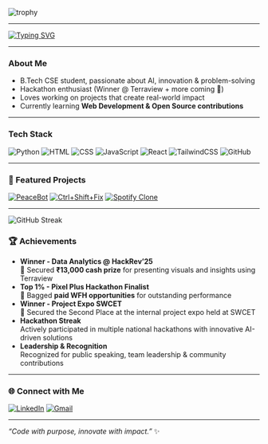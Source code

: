 ![trophy](https://github-profile-trophy.vercel.app/?username=zainabfatima097&theme=radical&no-frame=true&margin-w=5)

---

<!-- Typing animation -->
[![Typing SVG](https://readme-typing-svg.herokuapp.com?size=24&color=FF69B4&width=600&lines=Hi+there+👋,+I'm+Zainab+Fatima!;AI+Enthusiast+%7C+Hackathon+Explorer;Building+cool+things+with+code+🚀)](https://git.io/typing-svg)

---

### About Me
- B.Tech CSE student, passionate about AI, innovation & problem-solving  
- Hackathon enthusiast (Winner @ Terraview + more coming 🚀)  
- Loves working on projects that create real-world impact  
- Currently learning **Web Development & Open Source contributions**

---
### Tech Stack
![Python](https://img.shields.io/badge/Python-3776AB?style=for-the-badge&logo=python&logoColor=white)
![HTML](https://img.shields.io/badge/HTML5-E34F26?style=for-the-badge&logo=html5&logoColor=white)
![CSS](https://img.shields.io/badge/CSS3-1572B6?style=for-the-badge&logo=css3&logoColor=white)
![JavaScript](https://img.shields.io/badge/JavaScript-323330?style=for-the-badge&logo=javascript&logoColor=F7DF1E)
![React](https://img.shields.io/badge/React-20232A?style=for-the-badge&logo=react&logoColor=61DAFB)
![TailwindCSS](https://img.shields.io/badge/Tailwind_CSS-38B2AC?style=for-the-badge&logo=tailwind-css&logoColor=white)
![GitHub](https://img.shields.io/badge/GitHub-181717?style=for-the-badge&logo=github&logoColor=white)

---
### 📌 Featured Projects

[![PeaceBot](https://github-readme-stats.vercel.app/api/pin/?username=zainabfatima097&repo=PeaceBot&theme=radical)](https://github.com/zainabfatima097/PeaceBot.git)
[![Ctrl+Shift+Fix](https://github-readme-stats.vercel.app/api/pin/?username=zainabfatima097&repo=zee&theme=radical)](https://github.com/zainabfatima097/zee.git)
[![Spotify Clone](https://github-readme-stats.vercel.app/api/pin/?username=zainabfatima097&repo=spotify-clone&theme=radical)](https://github.com/zainabfatima097/spotify-clone.git)

---

![GitHub Streak](https://github-readme-streak-stats.herokuapp.com/?user=zainabfatima097&theme=radical)

### 🏆 Achievements
-  **Winner - Data Analytics @ HackRev’25**  
   🥇 Secured **₹13,000 cash prize** for presenting visuals and insights using Terraview  
- **Top 1% - Pixel Plus Hackathon Finalist**  
   🏅 Bagged **paid WFH opportunities** for outstanding performance
- **Winner - Project Expo SWCET**  
   🥈 Secured the Second Place at the internal project expo held at SWCET
- **Hackathon Streak**  
   Actively participated in multiple national hackathons with innovative AI-driven solutions  
- **Leadership & Recognition**  
   Recognized for public speaking, team leadership & community contributions  

---

### 🌐 Connect with Me
[![LinkedIn](https://img.shields.io/badge/LinkedIn-0A66C2?style=for-the-badge&logo=linkedin&logoColor=white)](https://www.linkedin.com/in/zainabfatima23) 
[![Gmail](https://img.shields.io/badge/Email-D14836?style=for-the-badge&logo=gmail&logoColor=white)](mailto:zainabfatima.rafi@gmail.com)

---
*“Code with purpose, innovate with impact.”* ✨
















